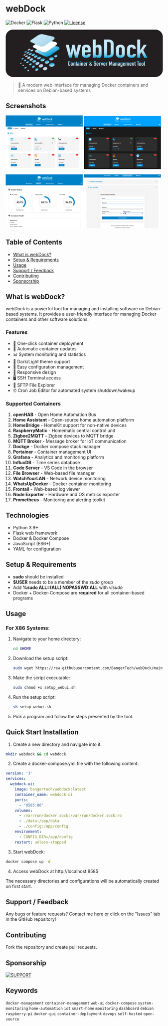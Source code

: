 # webDock

![Docker](https://img.shields.io/badge/docker-%230db7ed.svg?style=for-the-badge&logo=docker&logoColor=white)
![Flask](https://img.shields.io/badge/flask-%23000.svg?style=for-the-badge&logo=flask&logoColor=white)
![Python](https://img.shields.io/badge/python-3670A0?style=for-the-badge&logo=python&logoColor=ffdd54)
[![License](https://img.shields.io/github/license/BangerTech/webDock?style=for-the-badge)](LICENSE)

![weDock Logo](images/webdock-logo.png)

> 🐳 A modern web interface for managing Docker containers and services on Debian-based systems

## Screenshots


<img src="images/screenshots/dashboard-light.png" width="49%" /> <img src="images/screenshots/dashboard-dark.png" width="49%" />

<img src="images/screenshots/status.png" width="49%" /> <img src="images/screenshots/special.png" width="49%" />

## Table of Contents
- [What is webDock?](#what-is-webdock)
- [Setup & Requirements](#setup--requirements)
- [Usage](#usage)
- [Support / Feedback](#support--feedback)
- [Contributing](#contributing)
- [Sponsorship](#sponsorship)

## What is webDock?
webDock is a powerful tool for managing and installing software on Debian-based systems. It provides a user-friendly interface for managing Docker containers and other software solutions.

### Features
- 🚀 One-click container deployment
- 🔄 Automatic container updates
- 📊 System monitoring and statistics
- 🌙 Dark/Light theme support
- 🔧 Easy configuration management
- 📱 Responsive design
- 🖥️ SSH Terminal access
- 📁 SFTP File Explorer
- ⏰ Cron Job Editor for automated system shutdown/wakeup

### Supported Containers
1. **openHAB** - Open Home Automation Bus
2. **Home Assistant** - Open-source home automation platform
3. **HomeBridge** - HomeKit support for non-native devices
4. **RaspberryMatic** - Homematic central control unit
5. **Zigbee2MQTT** - Zigbee devices to MQTT bridge
6. **MQTT Broker** - Message broker for IoT communication
7. **Dockge** - Docker compose stack manager
8. **Portainer** - Container management UI
9. **Grafana** - Analytics and monitoring platform
10. **InfluxDB** - Time series database
11. **Code Server** - VS Code in the browser
12. **File Browser** - Web-based file manager
13. **WatchYourLAN** - Network device monitoring
14. **WhatsUpDocker** - Docker container monitoring
15. **Frontail** - Web-based log viewer
16. **Node Exporter** - Hardware and OS metrics exporter
17. **Prometheus** - Monitoring and alerting toolkit

## Technologies
- Python 3.9+
- Flask web framework
- Docker & Docker Compose
- JavaScript (ES6+)
- YAML for configuration

## Setup & Requirements
- **sudo** should be installed
- **$USER** needs to be a member of the _sudo_ group
- Add **%sudo  ALL=(ALL) NOPASSWD:ALL** with _visudo_
- Docker + Docker-Compose are **required** for all container-based programs

## Usage

### For X86 Systems:
1. Navigate to your home directory:
   ```bash
   cd $HOME
   ```
2. Download the setup script:
   ```bash
   sudo wget https://raw.githubusercontent.com/BangerTech/webDock/main/setup_webui.sh
   ```
3. Make the script executable:
   ```bash
   sudo chmod +x setup_webui.sh
   ```
4. Run the setup script:
   ```bash
   sh setup_webui.sh
   ```
5. Pick a program and follow the steps presented by the tool.

## Quick Start Installation

1. Create a new directory and navigate into it:
```bash
mkdir webdock && cd webdock
```

2. Create a docker-compose.yml file with the following content:
```yaml
version: '3'
services:
  webdock-ui:
    image: bangertech/webdock:latest
    container_name: webdock-ui
    ports:
      - "8585:80"
    volumes:
      - /var/run/docker.sock:/var/run/docker.sock:ro
      - ./data:/app/data
      - ./config:/app/config
    environment:
      - CONFIG_DIR=/app/config
    restart: unless-stopped
```

3. Start webDock:
```bash
docker compose up -d
```

4. Access webDock at http://localhost:8585

The necessary directories and configurations will be automatically created on first start.

## Support / Feedback
Any bugs or feature requests? Contact me [here](https://github.com/bangertech) or click on the "Issues" tab in the GitHub repository!

## Contributing
Fork the repository and create pull requests.

## Sponsorship

<a href="https://www.paypal.com/cgi-bin/webscr?cmd=_s-xclick&hosted_button_id=FD26FHKRWS3US" target="_blank"><img src="https://pics.paypal.com/00/s/N2EwMzk4NzUtOTQ4Yy00Yjc4LWIwYmUtMTA3MWExNWIzYzMz/file.PNG" alt="SUPPORT" height="51"></a>

## Keywords
`docker-management` `container-management` `web-ui` `docker-compose` `system-monitoring` 
`home-automation` `iot` `smart-home` `monitoring` `dashboard` `debian` `raspberry-pi` 
`docker-gui` `container-deployment` `devops` `self-hosted` `open-source`
